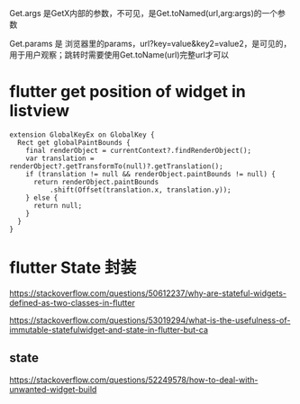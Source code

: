 Get.args 是GetX内部的参数，不可见，是Get.toNamed(url,arg:args)的一个参数

Get.params 是 浏览器里的params，url?key=value&key2=value2，是可见的，用于用户观察；跳转时需要使用Get.toName(url)完整url才可以









# flutter get position of widget in listview

```
extension GlobalKeyEx on GlobalKey {
  Rect get globalPaintBounds {
    final renderObject = currentContext?.findRenderObject();
    var translation = renderObject?.getTransformTo(null)?.getTranslation();
    if (translation != null && renderObject.paintBounds != null) {
      return renderObject.paintBounds
          .shift(Offset(translation.x, translation.y));
    } else {
      return null;
    }
  }
}
```



# flutter State 封装

https://stackoverflow.com/questions/50612237/why-are-stateful-widgets-defined-as-two-classes-in-flutter

https://stackoverflow.com/questions/53019294/what-is-the-usefulness-of-immutable-statefulwidget-and-state-in-flutter-but-ca



## state

https://stackoverflow.com/questions/52249578/how-to-deal-with-unwanted-widget-build

















































































































































